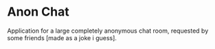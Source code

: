 # Anon Chat

Application for a large completely anonymous chat room, requested by some friends [made as a joke i guess].